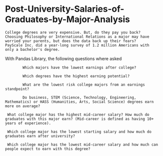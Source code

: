 # Post-University-Salaries-of-Graduates-by-Major-Analysis



    College degrees are very expensive. But, do they pay you back? 
    Choosing Philosophy or International Relations as a major may have worried your parents, but does the data back up their fears? 
    PayScale Inc. did a year-long survey of 1.2 million Americans with only a bachelor's degree.
    
 With Pandas Library, the following questions where asked
 
            Which majors have the lowest earnings after college?

            Which degrees have the highest earning potential?

            What are the lowest risk college majors from an earnings standpoint?

            Do business, STEM (Science, Technology, Engineering, Mathematics) or HASS (Humanities, Arts, Social Science) degrees earn more on average?
            
     What college major has the highest mid-career salary? How much do graduates with this major earn? (Mid-career is defined as having 10+ years of experience).

     Which college major has the lowest starting salary and how much do graduates earn after university?

     Which college major has the lowest mid-career salary and how much can people expect to earn with this degree? 
